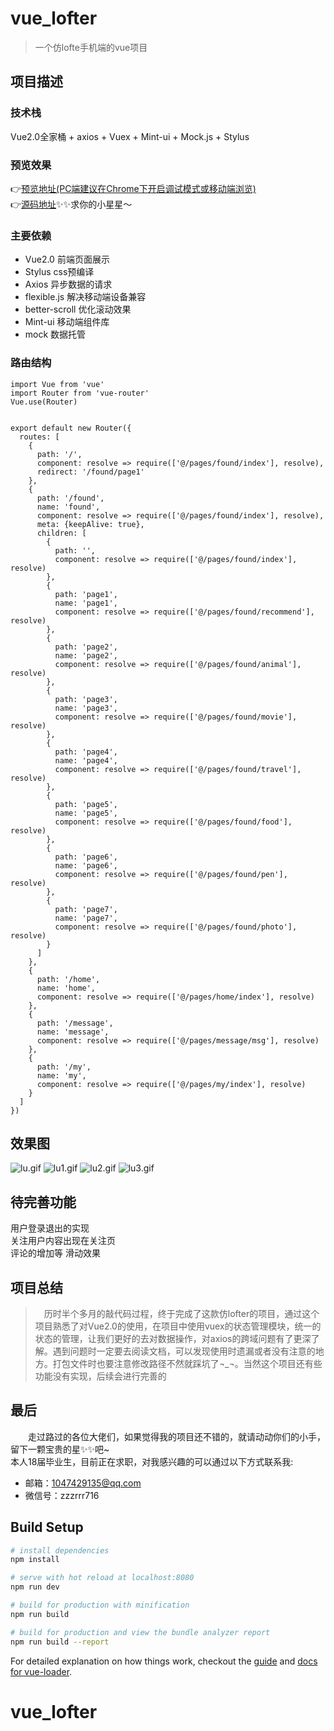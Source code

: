 # vue_lofter

> 一个仿lofte手机端的vue项目

## 项目描述

### 技术栈
Vue2.0全家桶 + axios + Vuex + Mint-ui + Mock.js + Stylus

### 预览效果
👉[预览地址(PC端建议在Chrome下开启调试模式或移动端浏览)](https://zzr716.github.io/vue_lofter/dist/index.html)  
👉[源码地址](https://github.com/zzr716/vue_lofter)✨✨求你的小星星～

### 主要依赖
  + Vue2.0 前端页面展示
  + Stylus css预编译
  + Axios 异步数据的请求
  + flexible.js 解决移动端设备兼容
  + better-scroll 优化滚动效果
  + Mint-ui 移动端组件库
  + mock 数据托管

### 路由结构
```
import Vue from 'vue'
import Router from 'vue-router'
Vue.use(Router)


export default new Router({
  routes: [
    {
      path: '/',
      component: resolve => require(['@/pages/found/index'], resolve),
      redirect: '/found/page1'
    },
    {
      path: '/found',
      name: 'found',
      component: resolve => require(['@/pages/found/index'], resolve),
      meta: {keepAlive: true},
      children: [
        {
          path: '',
          component: resolve => require(['@/pages/found/index'], resolve)
        },
        {
          path: 'page1',
          name: 'page1',
          component: resolve => require(['@/pages/found/recommend'], resolve)
        },
        {
          path: 'page2',
          name: 'page2',
          component: resolve => require(['@/pages/found/animal'], resolve)
        },
        {
          path: 'page3',
          name: 'page3',
          component: resolve => require(['@/pages/found/movie'], resolve)
        },
        {
          path: 'page4',
          name: 'page4',
          component: resolve => require(['@/pages/found/travel'], resolve)
        },
        {
          path: 'page5',
          name: 'page5',
          component: resolve => require(['@/pages/found/food'], resolve)
        },
        {
          path: 'page6',
          name: 'page6',
          component: resolve => require(['@/pages/found/pen'], resolve)
        },
        {
          path: 'page7',
          name: 'page7',
          component: resolve => require(['@/pages/found/photo'], resolve)
        }
      ]
    },
    {
      path: '/home',
      name: 'home',
      component: resolve => require(['@/pages/home/index'], resolve)
    },
    {
      path: '/message',
      name: 'message',
      component: resolve => require(['@/pages/message/msg'], resolve)
    },
    {
      path: '/my',
      name: 'my',
      component: resolve => require(['@/pages/my/index'], resolve)
    }
  ]
})

```
## 效果图
![lu.gif](https://i.loli.net/2017/10/23/59ee07922ca46.gif)
![lu1.gif](https://i.loli.net/2017/10/23/59ee0793a3039.gif)
![lu2.gif](https://i.loli.net/2017/10/23/59ee079058b8b.gif)
![lu3.gif](https://i.loli.net/2017/10/23/59ee079044c54.gif)
## 待完善功能

用户登录退出的实现  
关注用户内容出现在关注页  
评论的增加等
滑动效果

## 项目总结
>　历时半个多月的敲代码过程，终于完成了这款仿lofter的项目，通过这个项目熟悉了对Vue2.0的使用，在项目中使用vuex的状态管理模块，统一的状态的管理，让我们更好的去对数据操作，对axios的跨域问题有了更深了解。遇到问题时一定要去阅读文档，可以发现使用时遗漏或者没有注意的地方。打包文件时也要注意修改路径不然就踩坑了¬_¬。当然这个项目还有些功能没有实现，后续会进行完善的

## 最后
　　走过路过的各位大佬们，如果觉得我的项目还不错的，就请动动你们的小手，留下一颗宝贵的星✨✨吧~  
  本人18届毕业生，目前正在求职，对我感兴趣的可以通过以下方式联系我:  
  >
  + 邮箱：1047429135@qq.com  
  + 微信号：zzzrrr716
   
## Build Setup

``` bash
# install dependencies
npm install

# serve with hot reload at localhost:8080
npm run dev

# build for production with minification
npm run build

# build for production and view the bundle analyzer report
npm run build --report
```

For detailed explanation on how things work, checkout the [guide](http://vuejs-templates.github.io/webpack/) and [docs for vue-loader](http://vuejs.github.io/vue-loader).
# vue_lofter
